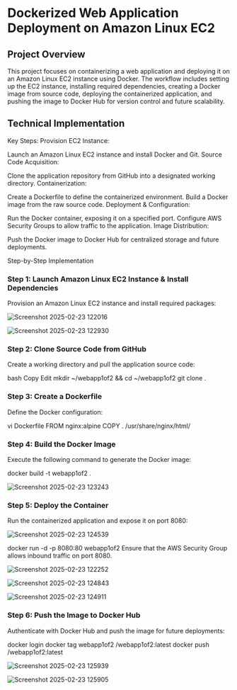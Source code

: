 # Dockerized Web Application Deployment on Amazon Linux EC2

## Project Overview
This project focuses on containerizing a web application and deploying it on an Amazon Linux EC2 instance using Docker. The workflow includes setting up the EC2 instance, installing required dependencies, creating a Docker image from source code, deploying the containerized application, and pushing the image to Docker Hub for version control and future scalability.

## Technical Implementation
Key Steps:
Provision EC2 Instance:

Launch an Amazon Linux EC2 instance and install Docker and Git.
Source Code Acquisition:

Clone the application repository from GitHub into a designated working directory.
Containerization:

Create a Dockerfile to define the containerized environment.
Build a Docker image from the raw source code.
Deployment & Configuration:

Run the Docker container, exposing it on a specified port.
Configure AWS Security Groups to allow traffic to the application.
Image Distribution:

Push the Docker image to Docker Hub for centralized storage and future deployments.


Step-by-Step Implementation

### Step 1: Launch Amazon Linux EC2 Instance & Install Dependencies
Provision an Amazon Linux EC2 instance and install required packages:

![Screenshot 2025-02-23 122016](https://github.com/user-attachments/assets/dd44f7e4-5d99-4321-af0d-a2e54b9022e3)

![Screenshot 2025-02-23 122930](https://github.com/user-attachments/assets/1b680af2-7879-4c0a-8b14-ad33226d2f2f)


### Step 2: Clone Source Code from GitHub
Create a working directory and pull the application source code:

bash
Copy
Edit
mkdir ~/webapp1of2 && cd ~/webapp1of2
git clone <repository-url> .


### Step 3: Create a Dockerfile
Define the Docker configuration:

vi Dockerfile
FROM nginx:alpine
COPY . /usr/share/nginx/html/

### Step 4: Build the Docker Image
Execute the following command to generate the Docker image:

docker build -t webapp1of2 .

![Screenshot 2025-02-23 123243](https://github.com/user-attachments/assets/22109fc6-0d7e-4737-a9be-1471f8c92955)

### Step 5: Deploy the Container
Run the containerized application and expose it on port 8080:

![Screenshot 2025-02-23 124539](https://github.com/user-attachments/assets/31816911-f95f-4298-9891-a5ae6880c98e)

docker run -d -p 8080:80 webapp1of2
Ensure that the AWS Security Group allows inbound traffic on port 8080.

![Screenshot 2025-02-23 122252](https://github.com/user-attachments/assets/6e606d9d-558e-4831-aa28-98b72386d92f)

![Screenshot 2025-02-23 124843](https://github.com/user-attachments/assets/6c82570c-5560-4de2-91a5-e39073b97089)

![Screenshot 2025-02-23 124911](https://github.com/user-attachments/assets/370e23ec-e0e9-4087-aeac-89381575215d)


### Step 6: Push the Image to Docker Hub
Authenticate with Docker Hub and push the image for future deployments:

docker login
docker tag webapp1of2 <dockerhub-username>/webapp1of2:latest
docker push <dockerhub-username>/webapp1of2:latest

![Screenshot 2025-02-23 125939](https://github.com/user-attachments/assets/61e323fb-864d-492c-8d90-d5bfaac29945)

![Screenshot 2025-02-23 125905](https://github.com/user-attachments/assets/584ff3d2-3efe-4e4d-ac71-029f2304eced)



